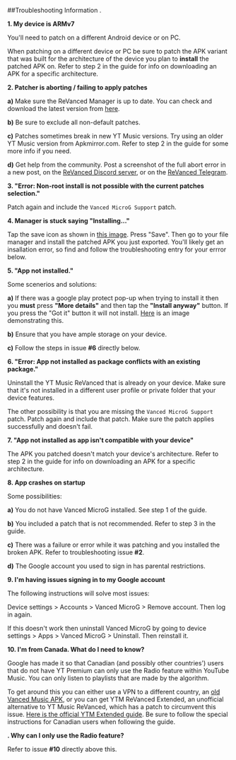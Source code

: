 ##Troubleshooting Information 
.

**1. My device is ARMv7**

You'll need to patch on a different Android device or on PC.

When patching on a different device or PC be sure to patch the APK variant that was built for the architecture of the device you plan to **install** the patched APK on. Refer to step 2 in the guide for info on downloading an APK for a specific architecture.



**2. Patcher is aborting / failing to apply patches**

**a)** Make sure the ReVanced Manager is up to date. You can check and download the latest version from [here](https://github.com/revanced/revanced-manager/releases/latest).

**b)** Be sure to exclude all non-default patches.

**c)** Patches sometimes break in new YT Music versions. Try using an older YT Music version from Apkmirror.com. Refer to step 2 in the guide for some more info if you need.

**d)** Get help from the community. Post a screenshot of the full abort error in a new post, on the [ReVanced Discord server](https://discord.gg/revanced), or on the [ReVanced Telegram](https://t.me/app_revanced).


**3. "Error: Non-root install is not possible with the current patches selection."**

Patch again and include the `Vanced MicroG Support` patch.



**4. Manager is stuck saying "Installing..."**

Tap the save icon as shown in [this image](https://imgur.com/a/FKD0okE). Press "Save". Then go to your file manager and install the patched APK you just exported. You'll likely get an insallation error, so find and follow the troubleshooting entry for your errror below.



**5. "App not installed."**

Some scenerios and solutions:

**a)** If there was a google play protect pop-up when trying to install it then you **must** press **"More details"** and then tap the **"Install anyway"** button. If you press the "Got it" button it will not install. [Here](https://imgur.com/a/Ck8nfhn) is an image demonstrating this.

**b)** Ensure that you have ample storage on your device.

**c)** Follow the steps in issue **#6** directly below.



**6. "Error: App not installed as package conflicts with an existing package."**

Uninstall the YT Music ReVanced that is already on your device. Make sure that it's not installed in a different user profile or private folder that your device features.

The other possibility is that you are missing the `Vanced MicroG Support` patch. Patch again and include that patch. Make sure the patch applies successfully and doesn't fail.



**7. "App not installed as app isn't compatible with your device"**

The APK you patched doesn't match your device's architecture. Refer to step 2 in the guide for info on downloading an APK for a specific architecture.



**8. App crashes on startup**

Some possibilities:

**a)** You do not have Vanced MicroG installed. See step 1 of the guide.

**b)** You included a patch that is not recommended. Refer to step 3 in the guide. 

**c)** There was a failure or error while it was patching and you installed the broken APK. Refer to troubleshooting issue **#2**.

**d)** The Google account you used to sign in has parental restrictions.



**9. I'm having issues signing in to my Google account**

The following instructions will solve most issues:

Device settings > Accounts > Vanced MicroG > Remove account. Then log in again. 

If this doesn't work then uninstall Vanced MicroG by going to device settings > Apps > Vanced MicroG > Uninstall. Then reinstall it.




**10. I'm from Canada. What do I need to know?**

Google has made it so that Canadian (and possibly other countries') users that do not have YT Premium can only use the Radio feature within YouTube Music. You can only listen to playlists that are made by the algorithm.

To get around this you can either use a VPN to a different country, an [old Vanced Music APK](https://www.apkmirror.com/apk/team-vanced/vanced-youtube-music/vanced-youtube-music-4-27-50-release/vanced-youtube-music-4-27-50-android-apk-download/), or you can get YTM ReVanced Extended, an unofficial alternative to YT Music ReVanced, which has a patch to circumvent this issue. [Here is the official YTM Extended guide](https://www.reddit.com/r/revancedextended/wiki/ytm-guide/). Be sure to follow the special instructions for Canadian users when following the guide.



**. Why can I only use the Radio feature?**

Refer to issue **#10** directly above this.